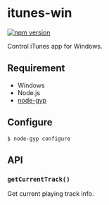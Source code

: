 itunes-win
=======================
[![npm version](https://badge.fury.io/js/itunes-win.svg)](https://badge.fury.io/js/itunes-win)

Control iTunes app for Windows.

## Requirement

- Windows
- Node.js
- [node-gyp](https://github.com/nodejs/node-gyp)

## Configure

```
$ node-gyp configure
```

## API

### `getCurrentTrack()`
Get current playing track info.